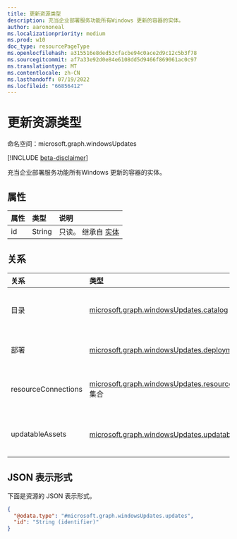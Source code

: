 ```yaml
---
title: 更新资源类型
description: 充当企业部署服务功能所有Windows 更新的容器的实体。
author: aarononeal
ms.localizationpriority: medium
ms.prod: w10
doc_type: resourcePageType
ms.openlocfilehash: a315516e8ded53cfacbe94c0ace2d9c12c5b3f78
ms.sourcegitcommit: af7a33e92d0e84e6108dd5d9466f869061ac0c97
ms.translationtype: MT
ms.contentlocale: zh-CN
ms.lasthandoff: 07/19/2022
ms.locfileid: "66856412"
---
```

# <a name="updates-resource-type"></a>更新资源类型

命名空间：microsoft.graph.windowsUpdates

[!INCLUDE [beta-disclaimer](../../includes/beta-disclaimer.md)]

充当企业部署服务功能所有Windows 更新的容器的实体。

## <a name="properties"></a>属性
|属性|类型|说明|
|:---|:---|:---|
|id|String|只读。 继承自 [实体](../resources/entity.md)|

## <a name="relationships"></a>关系
|关系|类型|Description|
|:---|:---|:---|
|目录|[microsoft.graph.windowsUpdates.catalog](../resources/windowsupdates-catalog.md)|可由部署服务批准部署的内容目录。 只读。|
|部署|[microsoft.graph.windowsUpdates.deployment](../resources/windowsupdates-deployment.md) 集合|使用部署服务创建的部署。 只读。|
|resourceConnections|[microsoft.graph.windowsUpdates.resourceConnection](../resources/windowsupdates-resourceconnection.md) 集合|与外部资源（如分析工作区）的服务连接。|
|updatableAssets|[microsoft.graph.windowsUpdates.updatableAsset](../resources/windowsupdates-updatableasset.md) 集合|向部署服务注册的可接收更新的资产。 只读。|

## <a name="json-representation"></a>JSON 表示形式
下面是资源的 JSON 表示形式。
<!-- {
  "blockType": "resource",
  "keyProperty": "id",
  "@odata.type": "microsoft.graph.windowsUpdates.updates",
  "baseType": "microsoft.graph.entity",
  "openType": false
}
-->
``` json
{
  "@odata.type": "#microsoft.graph.windowsUpdates.updates",
  "id": "String (identifier)"
}
```

